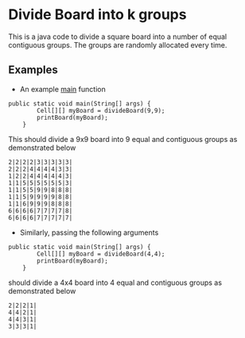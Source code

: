 # Divide Board into k groups

This is a java code to divide a square board into a number of equal contiguous groups. The groups are randomly allocated every time.
## Examples
+  An example [main](https://github.com/AnkurSaxena135/Divide-Board-into-k-groups/blob/05bc87ee006c212b5fec92810e1e0df7f76a6dc0/src/DivideBoard.java#L11) function
```
public static void main(String[] args) {
		Cell[][] myBoard = divideBoard(9,9);
		printBoard(myBoard);
	}
```
This should divide a 9x9 board into 9 equal and contiguous groups as demonstrated below
```
2|2|2|2|3|3|3|3|3|
2|2|2|4|4|4|4|3|3|
1|2|2|4|4|4|4|4|3|
1|1|5|5|5|5|5|5|3|
1|1|5|5|9|9|8|8|8|
1|1|5|9|9|9|9|8|8|
1|1|6|9|9|9|8|8|8|
6|6|6|6|7|7|7|7|8|
6|6|6|6|7|7|7|7|7|
```

+ Similarly, passing the following arguments
```
public static void main(String[] args) {
		Cell[][] myBoard = divideBoard(4,4);
		printBoard(myBoard);
	}
```
should divide a 4x4 board into 4 equal and contiguous groups as demonstrated below
```
2|2|2|1|
4|4|2|1|
4|4|3|1|
3|3|3|1|
```

